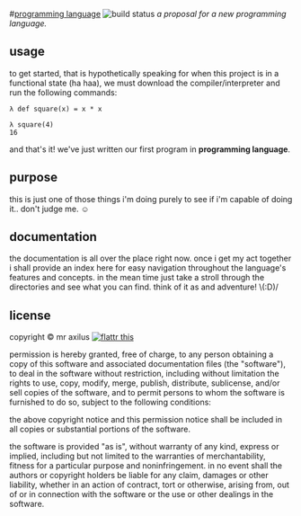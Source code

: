 #[programming language][1] ![build status][2]
*a proposal for a new programming language.*

## usage
to get started, that is hypothetically speaking for when this project is in a
functional state (ha haa), we must download the compiler/interpreter and run the
following commands:

    λ def square(x) = x * x

    λ square(4)
    16

and that's it! we've just written our first program in **programming language**.


## purpose
this is just one of those things i'm doing purely to see if i'm capable of doing
it.. don't judge me. ☺


## documentation
the documentation is all over the place right now. once i get my act together i
shall provide an index here for easy navigation throughout the language's
features and concepts. in the mean time just take a stroll through the
directories and see what you can find. think of it as and adventure! \\(:D)/


## license
copyright © mr axilus [![flattr this][3]][4]

permission is hereby granted, free of charge, to any person obtaining a copy of
this software and associated documentation files (the "software"), to deal in
the software without restriction, including without limitation the rights to
use, copy, modify, merge, publish, distribute, sublicense, and/or sell copies of
the software, and to permit persons to whom the software is furnished to do so,
subject to the following conditions:

the above copyright notice and this permission notice shall be included in all
copies or substantial portions of the software.

the software is provided "as is", without warranty of any kind, express or
implied, including but not limited to the warranties of merchantability, fitness
for a particular purpose and noninfringement. in no event shall the authors or
copyright holders be liable for any claim, damages or other liability, whether
in an action of contract, tort or otherwise, arising from, out of or in
connection with the software or the use or other dealings in the software.

[1]: mraxil.us "programming language"
[2]: https://secure.travis-ci.org/mraxilus/programming-language.png?branch=master
[3]: http://api.flattr.com/button/flattr-badge-large.png
[4]: https://flattr.com/profile/mraxilus
